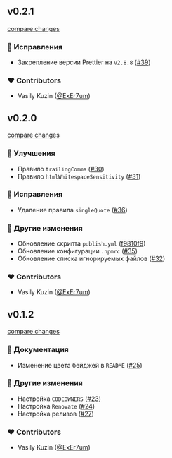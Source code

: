 
## v0.2.1

[compare changes](https://github.com/Pacific-Agency/prettier-config/compare/v0.2.0...v0.2.1)

### 🐞 Исправления

- Закрепление версии Prettier на `v2.8.8` ([#39](https://github.com/Pacific-Agency/prettier-config/pull/39))

### ❤️  Contributors

- Vasily Kuzin ([@ExEr7um](http://github.com/ExEr7um))

## v0.2.0

[compare changes](https://github.com/Pacific-Agency/prettier-config/compare/v0.1.2...v0.2.0)

### 🚀 Улучшения

- Правило `trailingComma` ([#30](https://github.com/Pacific-Agency/prettier-config/pull/30))
- Правило `htmlWhitespaceSensitivity` ([#31](https://github.com/Pacific-Agency/prettier-config/pull/31))

### 🐞 Исправления

- Удаление правила `singleQuote` ([#36](https://github.com/Pacific-Agency/prettier-config/pull/36))

### 🏡 Другие изменения

- Обновление скрипта `publish.yml` ([f9810f9](https://github.com/Pacific-Agency/prettier-config/commit/f9810f9))
- Обновление конфигурации `.npmrc` ([#35](https://github.com/Pacific-Agency/prettier-config/pull/35))
- Обновление списка игнорируемых файлов ([#32](https://github.com/Pacific-Agency/prettier-config/pull/32))

### ❤️  Contributors

- Vasily Kuzin ([@ExEr7um](http://github.com/ExEr7um))

## v0.1.2

[compare changes](https://github.com/Pacific-Agency/prettier-config/compare/v0.1.1...v0.1.2)


### 📖 Документация

  - Изменение цвета бейджей в `README` ([#25](https://github.com/Pacific-Agency/prettier-config/pull/25))

### 🏡 Другие изменения

  - Настройка `CODEOWNERS` ([#23](https://github.com/Pacific-Agency/prettier-config/pull/23))
  - Настройка `Renovate` ([#24](https://github.com/Pacific-Agency/prettier-config/pull/24))
  - Настройка релизов ([#27](https://github.com/Pacific-Agency/prettier-config/pull/27))

### ❤️  Contributors

- Vasily Kuzin ([@ExEr7um](http://github.com/ExEr7um))

